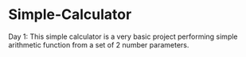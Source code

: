# Simple-Calculator
Day 1:
This simple calculator is a very basic project performing simple arithmetic function from a set of 2 number parameters.
